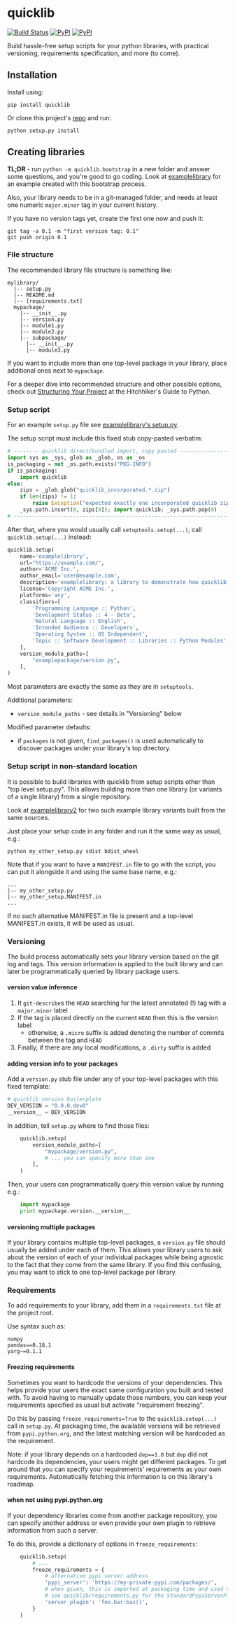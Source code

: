 # quicklib

[![Build Status](https://travis-ci.org/yonatanp/quicklib.svg?branch=feature-travis-testing)](https://travis-ci.org/yonatanp/quicklib)
[![PyPI](https://img.shields.io/pypi/v/quicklib.svg)]()
[![PyPI](https://img.shields.io/pypi/l/quicklib.svg)]()

Build hassle-free setup scripts for your python libraries, with practical versioning, requirements specification, and more (to come).

## Installation

Install using:

    pip install quicklib

Or clone this project's [repo](https://github.com/yonatanp/quicklib) and run:

    python setup.py install

## Creating libraries

**TL;DR** - run `python -m quicklib.bootstrap` in a new folder and answer some questions, and you're good to go coding. Look at [examplelibrary](examples/examplelibrary/) for an example created with this bootstrap process.

Also, your library needs to be in a git-managed folder, and needs at least one numeric `major.minor` tag in your current history.

If you have no version tags yet, create the first one now and push it:

    git tag -a 0.1 -m "first version tag: 0.1"
    git push origin 0.1


### File structure

The recommended library file structure is something like:

````
mylibrary/
  |-- setup.py
  |-- README.md
  |-- [requirements.txt]
  mypackage/
    |-- __init__.py
    |-- version.py
    |-- module1.py
    |-- module2.py
    |-- subpackage/
      |-- __init__.py
      |-- module3.py  
````

If you want to include more than one top-level package in your library, place additional ones next to `mypackage`.

For a deeper dive into recommended structure and other possible options, check out [Structuring Your Project](http://docs.python-guide.org/en/latest/writing/structure/) at the Hitchhiker's Guide to Python.

### Setup script

For an example `setup.py` file see [examplelibrary's setup.py](examples/examplelibrary/setup.py).

The setup script must include this fixed stub copy-pasted verbatim:
````Python
# -------- quicklib direct/bundled import, copy pasted --------------------------------------------
import sys as _sys, glob as _glob, os as _os
is_packaging = not _os.path.exists("PKG-INFO")
if is_packaging:
    import quicklib
else:
    zips = _glob.glob("quicklib_incorporated.*.zip")
    if len(zips) != 1:
        raise Exception("expected exactly one incorporated quicklib zip but found %s" % (zips,))
    _sys.path.insert(0, zips[0]); import quicklib; _sys.path.pop(0)
# -------------------------------------------------------------------------------------------------
````

After that, where you would usually call `setuptools.setup(...)`, call `quicklib.setup(...)` instead:
````Python
quicklib.setup(
    name='examplelibrary',
    url="https://example.com/",
    author='ACME Inc.',
    author_email='user@example.com',
    description='examplelibrary: a library to demonstrate how quicklib is used to quickly setup python libraries',
    license='Copyright ACME Inc.',
    platforms='any',
    classifiers=[
        'Programming Language :: Python',
        'Development Status :: 4 - Beta',
        'Natural Language :: English',
        'Intended Audience :: Developers',
        'Operating System :: OS Independent',
        'Topic :: Software Development :: Libraries :: Python Modules',
    ],
    version_module_paths=[
        "examplepackage/version.py",
    ],
)
````

Most parameters are exactly the same as they are in `setuptools`.

Additional parameters:
* `version_module_paths` - see details in "Versioning" below

Modified parameter defaults:
* if `packages` is not given, `find_packages()` is used automatically to discover packages under your library's top directory.

### Setup script in non-standard location

It is possible to build libraries with quicklib from setup scripts other than "top level setup.py".
This allows building more than one library (or variants of a single library) from a single repository.

Look at [examplelibrary2](examples/examplelibrary2/) for two such example library variants built from the same sources.

Just place your setup code in any folder and run it the same way as usual, e.g.:

    python my_other_setup.py sdist bdist_wheel
    
Note that if you want to have a `MANIFEST.in` file to go with the script, you can put it alongside it and using the same base name, e.g.:

    ...
    |-- my_other_setup.py
    |-- my_other_setup.MANIFEST.in
    ...
    
If no such alternative MANIFEST.in file is present and a top-level MANIFEST.in exists, it will be used as usual.

### Versioning

The build process automatically sets your library version based on the git log and tags. This version information is applied to the built library and can later be programmatically queried by library package users.

#### version value inference

1. It `git-describe`s the `HEAD` searching for the latest annotated (!) tag with a `major.minor` label
2. If the tag is placed directly on the current `HEAD` then this is the version label
    * otherwise, a `.micro` suffix is added denoting the number of commits between the tag and `HEAD`
3. Finally, if there are any local modifications, a `.dirty` suffix is added

#### adding version info to your packages

Add a `version.py` stub file under any of your top-level packages with this fixed template:
````Python
# quicklib version boilerplate
DEV_VERSION = "0.0.0.dev0"
__version__ = DEV_VERSION
````

In addition, tell `setup.py` where to find those files:
````Python
    quicklib.setup(
        version_module_paths=[
            "mypackage/version.py",
            # ... you can specify more than one
        ],
    )
````

Then, your users can programmatically query this version value by running e.g.:
````Python
    import mypackage
    print mypackage.version.__version__
````

#### versioning multiple packages

If your library contains multiple top-level packages, a `version.py` file should usually be added under each of them.
This allows your library users to ask about the version of each of your individual packages while being agnostic to the fact that they come from the same library.
If you find this confusing, you may want to stick to one top-level package per library.

### Requirements

To add requirements to your library, add them in a `requirements.txt` file at the project root.

Use syntax such as:

    numpy
    pandas==0.18.1
    yarg~=0.1.1

#### Freezing requirements

Sometimes you want to hardcode the versions of your dependencies. This helps provide your users the exact same configuration you built and tested with. To avoid having to manually update those numbers, you can keep your requirements specified as usual but activate "requirement freezing".

Do this by passing `freeze_requirements=True` to the `quicklib.setup(...)` call in `setup.py`. At packaging time, the available versions will be retrieved from `pypi.python.org`, and the latest matching version will be hardcoded as the requirement.

Note: if your library depends on a hardcoded `dep==1.0` but `dep` did not hardcode its dependencies, your users might get different packages. To get around that you can specify your requirements' requirements as your own requirements. Automatically fetching this information is on this library's roadmap.

#### when not using pypi.python.org

If your dependency libraries come from another package repository, you can specify another address or even provide your own plugin to retrieve information from such a server.

To do this, provide a dictionary of options in `freeze_requirements`:

```Python
    quicklib.setup(
        # ...
        freeze_requirements = {
            # alternative pypi server address
            'pypi_server': 'https://my-private-pypi.com/packages/',
            # when given, this is imported at packaging time and used to find package versions.
            # see quicklib/requirements.py for the StandardPypiServerPlugin default plugin, and follow its interface.
            'server_plugin': 'foo.bar:baz()',
        }
    )
```
